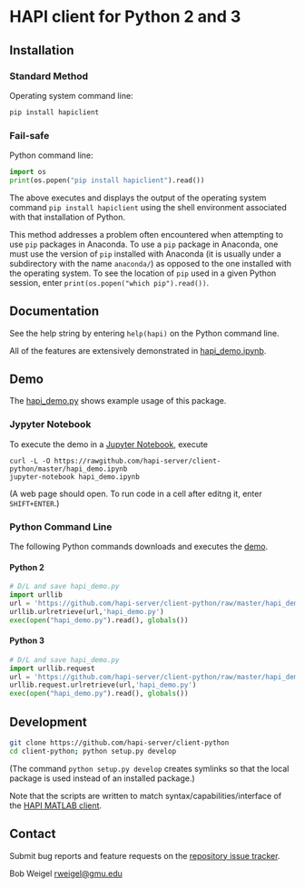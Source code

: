 # HAPI client for Python 2 and 3

## Installation

### Standard Method

Operating system command line:

```bash
pip install hapiclient
```

### Fail-safe

Python command line:

```python
import os
print(os.popen("pip install hapiclient").read())
```

The above executes and displays the output of the operating system command `pip install hapiclient` using the shell environment associated with that installation of Python.

This method addresses a problem often encountered when attempting to use `pip` packages in Anaconda. To use a `pip` package in Anaconda, one must use the version of `pip` installed with Anaconda (it is usually under a subdirectory with the name `anaconda/`) as opposed to the one installed with the operating system. To see the location of `pip` used in a given Python session, enter `print(os.popen("which pip").read())`.

## Documentation

See the help string by entering `help(hapi)` on the Python command line.

All of the features are extensively demonstrated in [hapi_demo.ipynb](https://github.com/hapi-server/client-python/blob/master/hapi_demo.ipynb).

## Demo

The [hapi_demo.py](https://github.com/hapi-server/client-python/blob/master/hapi_demo.py) shows example usage of this package.

### Jypyter Notebook

To execute the demo in a [Jupyter Notebook](https://jupyter-notebook.readthedocs.io/en/stable/examples/Notebook/Notebook%20Basics.html), execute
```
curl -L -O https://rawgithub.com/hapi-server/client-python/master/hapi_demo.ipynb
jupyter-notebook hapi_demo.ipynb
```
(A web page should open. To run code in a cell after editng it, enter <code>SHIFT+ENTER</code>.)

### Python Command Line

The following Python commands downloads and executes the [demo](https://github.com/hapi-server/client-python/hapi_demo.py).

#### Python 2
```python
# D/L and save hapi_demo.py
import urllib
url = 'https://github.com/hapi-server/client-python/raw/master/hapi_demo.py'
urllib.urlretrieve(url,'hapi_demo.py')
exec(open("hapi_demo.py").read(), globals())
```

#### Python 3
```python
# D/L and save hapi_demo.py
import urllib.request
url = 'https://github.com/hapi-server/client-python/raw/master/hapi_demo.py'
urllib.request.urlretrieve(url,'hapi_demo.py')
exec(open("hapi_demo.py").read(), globals())
```

## Development

```bash
git clone https://github.com/hapi-server/client-python
cd client-python; python setup.py develop
```

(The command <code>python setup.py develop</code> creates symlinks so that the local package is used instead of an installed package.)

Note that the scripts are written to match syntax/capabilities/interface of the [HAPI MATLAB client](https://github.com/hapi-server/matlab-client).

## Contact

Submit bug reports and feature requests on the [repository issue tracker](https://github.com/hapi-server/client-python/issues).

Bob Weigel <rweigel@gmu.edu>

